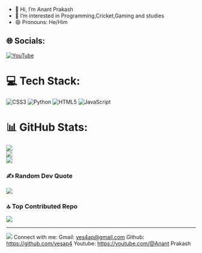 - 👋 Hi, I’m Anant Prakash
- 👀 I’m interested in Programming,Cricket,Gaming and studies
- 😄 Pronouns: He/Him

## 🌐 Socials:
[![YouTube](https://img.shields.io/badge/YouTube-%23FF0000.svg?logo=YouTube&logoColor=white)](https://youtube.com/@AnantPrakash) 

# 💻 Tech Stack:
![CSS3](https://img.shields.io/badge/css3-%231572B6.svg?style=for-the-badge&logo=css3&logoColor=white) ![Python](https://img.shields.io/badge/python-3670A0?style=for-the-badge&logo=python&logoColor=ffdd54) ![HTML5](https://img.shields.io/badge/html5-%23E34F26.svg?style=for-the-badge&logo=html5&logoColor=white) ![JavaScript](https://img.shields.io/badge/javascript-%23323330.svg?style=for-the-badge&logo=javascript&logoColor=%23F7DF1E)
# 📊 GitHub Stats:
![](https://github-readme-stats.vercel.app/api?username=yesap4&theme=dark&hide_border=false&include_all_commits=true&count_private=true)<br/>
![](https://github-readme-streak-stats.herokuapp.com/?user=yesap4&theme=dark&hide_border=false)<br/>
![](https://github-readme-stats.vercel.app/api/top-langs/?username=yesap4&theme=dark&hide_border=false&include_all_commits=true&count_private=true&layout=compact)

### ✍️ Random Dev Quote
![](https://quotes-github-readme.vercel.app/api?type=horizontal&theme=radical)

### 🔝 Top Contributed Repo
![](https://github-contributor-stats.vercel.app/api?username=yesap4&limit=5&theme=dark&combine_all_yearly_contributions=true)

---
[![](https://visitcount.itsvg.in/api?id=yesap4&icon=0&color=0)](https://visitcount.itsvg.in)
Connect with me:
Gmail: yes4ap@gmail.com
Github: https://github.com/yesap4
Youtube: https://youtube.com/@Anant Prakash
